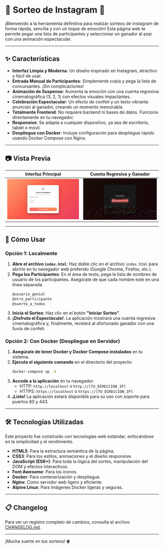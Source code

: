 # 🎉 Sorteo de Instagram 🎉

¡Bienvenido a la herramienta definitiva para realizar sorteos de Instagram de forma rápida, sencilla y con un toque de emoción! Esta página web te permite pegar una lista de participantes y seleccionar un ganador al azar con una animación espectacular.

---

## ✨ Características

- **Interfaz Limpia y Moderna**: Un diseño inspirado en Instagram, atractivo y fácil de usar.
- **Entrada Manual de Participantes**: Simplemente copia y pega la lista de concursantes. ¡Sin complicaciones!
- **Animación de Suspenso**: Aumenta la emoción con una cuenta regresiva cinematográfica (3, 2, 1) con efectos visuales impactantes.
- **Celebración Espectacular**: Un efecto de confeti y un texto vibrante anuncian al ganador, creando un momento memorable.
- **Totalmente Frontend**: No requiere backend ni bases de datos. Funciona directamente en tu navegador.
- **Responsive**: Se adapta a cualquier dispositivo, ya sea de escritorio, tablet o móvil.
- **Despliegue con Docker**: Incluye configuración para despliegue rápido usando Docker Compose con Nginx.

---

## 📷 Vista Previa

**Interfaz Principal** | **Cuenta Regresiva y Ganador**
:---: | :---:
![Imagen 1 - Interfaz Principal](demos/1.jpg) | ![Imagen 2 - Cuenta Regresiva y Ganador](demos/2.jpg)

---

## 🚀 Cómo Usar

### Opción 1: Localmente
1.  **Abre el archivo `index.html`**: Haz doble clic en el archivo `index.html` para abrirlo en tu navegador web preferido (Google Chrome, Firefox, etc.).
2.  **Pega los Participantes**: En el área de texto, pega la lista de nombres de usuario de los participantes. Asegúrate de que cada nombre esté en una línea separada.
    ```
    @usuario_genial
    @otro_participante
    @suerte_a_todos
    ```
3. **Inicia el Sorteo**: Haz clic en el botón **"Iniciar Sorteo"**.
4.  **¡Disfruta el Espectáculo!**: La aplicación mostrará una cuenta regresiva cinematográfica y, finalmente, revelará al afortunado ganador con una lluvia de confeti.

### Opción 2: Con Docker (Despliegue en Servidor)
1.  **Asegúrate de tener Docker y Docker Compose instalados** en tu sistema.
2.  **Ejecuta el siguiente comando** en el directorio del proyecto:
    ```bash
    docker-compose up -d
    ```
3.  **Accede a la aplicación** en tu navegador:
    - HTTP: `http://localhost` o `http://[TU_DIRECCION_IP]`
    - HTTPS: `https://localhost` o `https://[TU_DIRECCION_IP]`
4.  **¡Listo!** La aplicación estará disponible para su uso con soporte para puertos 80 y 443.

---

## 🛠️ Tecnologías Utilizadas

Este proyecto fue construido con tecnologías web estándar, enfocándose en la simplicidad y el rendimiento.

- **HTML5**: Para la estructura semántica de la página.
- **CSS3**: Para los estilos, animaciones y el diseño responsive.
- **JavaScript (ES6+)**: Para toda la lógica del sorteo, manipulación del DOM y efectos interactivos.
- **Font Awesome**: Para los iconos.
- **Docker**: Para contenerización y despliegue.
- **Nginx**: Como servidor web ligero y eficiente.
- **Alpine Linux**: Para imágenes Docker ligeras y seguras.

---

## 📋 Changelog

Para ver un registro completo de cambios, consulta el archivo [CHANGELOG.md](CHANGELOG.md).

---

¡Mucha suerte en tus sorteos! 🍀